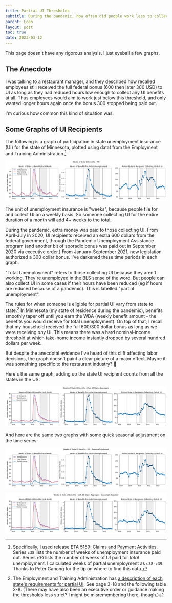 ```yaml
---
title: Partial UI Thresholds
subtitle: During the pandemic, how often did people work less to collect the bonus Unemployment Insurance? 
parent: Econ
layout: post
toc: true
date: 2023-03-12
---
```


<!--last_modified_date: 2022-10-16-->

This page doesn't have any rigorous analysis. 
I just eyeball a few graphs.


## The Anecdote

I was talking to a restaurant manager, and they described how recalled employees still received the full federal bonus (600 then later 300 USD) to UI as long as they had reduced hours low enough to collect any UI benefits at all. Thus employees would aim to work just below this threshold, and only wanted longer hours again once the bonus 300 stopped being paid out.

I'm curious how common this kind of situation was.


## Some Graphs of UI Recipients

The following is a graph of participation in state unemployment insurance (UI) for the state of Minnesota,
plotted using datat from the Employment and Training Administration.[^ETAdata]

[^ETAdata]: Specifically, I used release [ETA 5159: Claims and Payment Activities](https://oui.doleta.gov/unemploy/DataDownloads.asp#ETA_5159). Series `c38` lists the number of weeks of unemployment insurance paid out. Series `c39` lists the number of weeks of UI paid for *total* unemployment. I calculated weeks of partial unemployment as `c38-c39`. Thanks to Peter Ganong for the tip on where to find this data.

![](uiimg/MN.png)


The unit of unemployment insurance is "weeks", because people file for and collect UI on a weekly basis.
So someone collecting UI for the entire duration of a month will add 4+ weeks to the total.

During the pandemic, extra money was paid to those collecting UI.
From April-July in 2020, UI recipients received an extra 600 dollars from the federal government,
through the Pandemic Unemployment Assistance program
(and another bit of sporadic bonus was paid out in September 2020 via executive order.)
From January-September 2021, new legislation authorized a 300 dollar bonus. 
I've darkened these time periods in each graph.

"Total Unemployment" refers to those collecting UI because they aren't working.
They're unemployed in the BLS sense of the word. 
But people can also collect UI in some cases if their hours have been reduced 
(eg if hours are reduced because of a pandemic). 
This is labelled "partial unemployment".

The rules for when someone is eligible for partial UI vary from state to state.[^partialuitable]
In Minnesota (my state of residence during the pandemic), 
benefits smoothly taper off until you earn the WBA (weekly benefit amount - the benefits you would receive for total unemployment).
On top of that, I recall that my household received the full 600/300 dollar bonus
as long as we were receiving *any* UI. This means there was a hard nominal-income threshold
at which take-home income instantly dropped by several hundred dollars per week. 

[^partialuitable]: The Employment and Training Administration has [a description of each state's requirements for partial UI](https://oui.doleta.gov/unemploy/pdf/uilawcompar/2021/monetary.pdf). See page 3-18 and the following table 3-8. (There may have also been an executive order or guidance making the thresholds less strict? I might be misremembering there, though.)

But despite the anecdotal evidence I've heard of this cliff affecting labor decisions,
the graph doesn't paint a clear picture of a major effect. 
Maybe it was something specific to the restaurant industry?
🤷

<!--Maybe most bosses didn't pay attention to employee's effective marginal tax rates when assigning schedules.-->


Here's the same graph, adding up the state UI recipient counts from all the states in the US:

![](uiimg/USA.png)



And here are the same two graphs with some quick seasonal adjustment on the time series:

![](uiimg/saMN.png)

![](uiimg/saUSA.png)



<!--

## Data Source
https://oui.doleta.gov/unemploy/pdf/uilawcompar/2022/
https://oui.doleta.gov/unemploy/pdf/uilawcompar/2021/monetary.pdf
-->